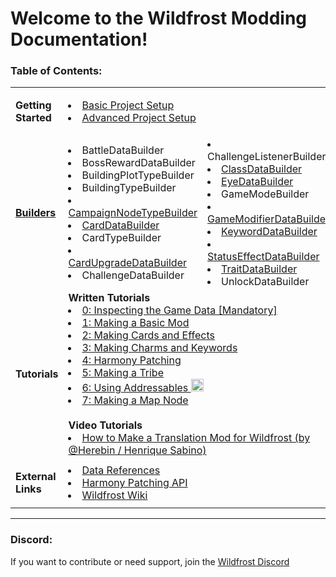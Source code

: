 # Welcome to the Wildfrost Modding Documentation!

### Table of Contents:
<!-- Editor note: Markdown syntax works in a div, only if there's an empty line above ?? -->
<div>
<table>
    <tr>
        <td>
          
**Getting Started**
	</td>
        <td colspan=2>
            <li/> [Basic Project Setup](https://github.com/rspforhp/WildfrostModdingDocumentation/wiki/Basic-project-setup)
            <li/> [Advanced Project Setup](https://github.com/rspforhp/WildfrostModdingDocumentation/wiki/Advanced-Project-Setup)
		    </td>
    </tr>
    <tr>
        <td>
        
[**Builders**](https://github.com/rspforhp/WildfrostModdingDocumentation/wiki/Builders)
	</td>
        <td>
            <li/> BattleDataBuilder
            <li/> BossRewardDataBuilder
            <li/> BuildingPlotTypeBuilder
            <li/> BuildingTypeBuilder
            <li/> [CampaignNodeTypeBuilder](https://github.com/rspforhp/WildfrostModdingDocumentation/wiki/CampaignNodeTypeBuilder)
            <li/> [CardDataBuilder](https://github.com/rspforhp/WildfrostModdingDocumentation/wiki/CardDataBuilder)
            <li/> CardTypeBuilder
            <li/> [CardUpgradeDataBuilder](https://github.com/rspforhp/WildfrostModdingDocumentation/wiki/CardUpgradeDataBuilder)
            <li/> ChallengeDataBuilder</td>
        <td>
            <li/> ChallengeListenerBuilder
            <li/> [ClassDataBuilder](https://github.com/rspforhp/WildfrostModdingDocumentation/wiki/ClassDataBuilder)
            <li/> [EyeDataBuilder](https://github.com/rspforhp/WildfrostModdingDocumentation/wiki/EyeDataBuilder)
            <li/> GameModeBuilder
            <li/> [GameModifierDataBuilder](https://github.com/rspforhp/WildfrostModdingDocumentation/wiki/GameModifierDataBuilder)
            <li/> [KeywordDataBuilder](https://github.com/rspforhp/WildfrostModdingDocumentation/wiki/KeywordDataBuilder)
            <li/> [StatusEffectDataBuilder](https://github.com/rspforhp/WildfrostModdingDocumentation/wiki/StatusEffectDataBuilder)
            <li/> [TraitDataBuilder](https://github.com/rspforhp/WildfrostModdingDocumentation/wiki/TraitDataBuilder)
            <li/> UnlockDataBuilder</td>
    </tr>
    <tr>
        <td>
    
**Tutorials**
	</td>
        <td colspan=2>
            <b> Written Tutorials </b>
            <li/> [0: Inspecting the Game Data [Mandatory]](https://github.com/rspforhp/WildfrostModdingDocumentation/wiki/Tutorial-0:-Inspecting-In-and-Out-of-the-Game)
            <li/> [1: Making a Basic Mod](https://github.com/rspforhp/WildfrostModdingDocumentation/wiki/Tutorial-1:-Making-a-Basic-Mod-(Gameplay-Modifier))
	    <li/> [2: Making Cards and Effects](https://github.com/rspforhp/WildfrostModdingDocumentation/wiki/Tutorial-2:-Making-Cards-and-Status-Effects)
            <li/> [3: Making Charms and Keywords](https://github.com/rspforhp/WildfrostModdingDocumentation/wiki/Tutorial-3:-Making-Charms-and-Keywords)
            <li/> [4: Harmony Patching](https://github.com/rspforhp/WildfrostModdingDocumentation/wiki/Tutorial-4:-Patching-Methods)
            <li/> [5: Making a Tribe](https://github.com/rspforhp/WildfrostModdingDocumentation/wiki/Tutorial-5:-Creating-a-Tribe)
            <li/> [6: Using Addressables <img width="20" alt="Fury" vertical-align: bottom src="https://github.com/user-attachments/assets/3834682d-31f4-47ea-9dce-6cb0b539f54b">](https://github.com/rspforhp/WildfrostModdingDocumentation/wiki/Tutorial-6:-Using-Addressables)
            <li/> [7: Making a Map Node](https://github.com/rspforhp/WildfrostModdingDocumentation/wiki/Tutorial-7:-Making-a-Map-Node)
            <br>
            <br>
            <b> Video Tutorials </b>
            <li/>[How to Make a Translation Mod for Wildfrost (by @Herebin / Henrique Sabino)](https://www.youtube.com/watch?v=UVjIZxRRExg&ab_channel=HenriqueSabino)
        </td>
    </tr>
    <tr>
        <td>

**External Links**
	</td>
        <td colspan=2>
            <li/> [Data References](https://github.com/rspforhp/WildfrostModdingDocumentation/wiki/Vanilla-References)
            <li/> [Harmony Patching API](https://harmony.pardeike.net/articles/patching.html)
            <li/> [Wildfrost Wiki](https://wildfrostwiki.com/Wildfrost_Wiki)
        </td>
    </tr>
</table>
</div>

***

### Discord:
If you want to contribute or need support, join the [Wildfrost Discord](https://discord.gg/wildfrost)
